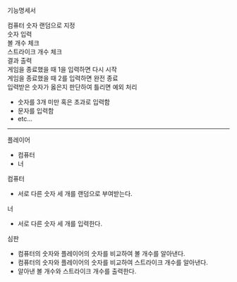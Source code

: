 기능명세서

컴퓨터 숫자 랜덤으로 지정<br>
숫자 입력<br>
볼 개수 체크<br>
스트라이크 개수 체크<br>
결과 출력<br>
게임을 종료했을 때 1을 입력하면 다시 시작<br>
게임을 종료했을 때 2를 입력하면 완전 종료<br>
입력받은 숫자가 옳은지 판단하여 틀리면 예외 처리
- 숫자를 3개 미만 혹은 초과로 입력함
- 문자를 입력함
- etc...

--------------------------

플레이어
- 컴퓨터
- 너

컴퓨터
- 서로 다른 숫자 세 개를 랜덤으로 부여받는다.

너
- 서로 다른 숫자 세 개를 입력한다.

심판
- 컴퓨터의 숫자와 플레이어의 숫자를 비교하여 볼 개수를 알아낸다.
- 컴퓨터의 숫자와 플레이어의 숫자를 비교하여 스트라이크 개수를 알아낸다.
- 알아낸 볼 개수와 스트라이크 개수를 출력한다.